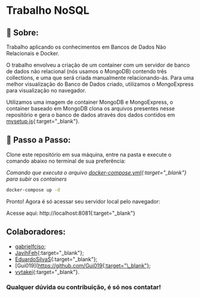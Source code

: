 # Trabalho NoSQL

## 📌 Sobre:
Trabalho aplicando os conhecimentos em Bancos de Dados Não Relacionais e Docker.

O trabalho envolveu a criação de um container com um servidor de banco de dados não relacional (nós usamos o MongoDB) contendo três collections, e uma que será criada manualmente relacionando-ás. Para uma melhor visualização do Banco de Dados criado, utilizamos o MongoExpress para visualização no navegador.

Utilizamos uma imagem de container MongoDB e MongoExpress, o container baseado em MongoDB clona os arquivos presentes nesse repositório e gera o banco de dados através dos dados contidos em [mysetup.js](https://github.com/gabrielfcisco/Trabalho_NoSQL/blob/main/mysetup.js){:target="\_blank"}.

## 📝 Passo a Passo:

Clone este repositório em sua máquina, entre na pasta e execute o comando abaixo no terminal de sua preferência:

_Comando que executa o arquivo [docker-compose.yml](https://github.com/gabrielfcisco/Trabalho_NoSQL/blob/main/docker-compose.yml){:target="\_blank"} para subir os containers_
```sh
docker-compose up -d
```

Pronto! Agora é só acessar seu servidor local pelo navegador:

Acesse aqui: http://localhost:8081{:target="\_blank"}

## Colaboradores:
-  [gabrielfciso](https://github.com/gabrielfcisco/{:target="\_blank"});
-  [JavihFeh](https://github.com/JavihFeh/){:target="\_blank"};
-  [EduardoSilvaS](https://github.com/EduardoSilvaS/){:target="\_blank"};
-  [Gui019](https://github.com/Gui019{:target="\_blank"};
-  [vytakei](https://github.com/vytakei){:target="\_blank"}.

### Qualquer dúvida ou contribuição, é só nos contatar!
 
